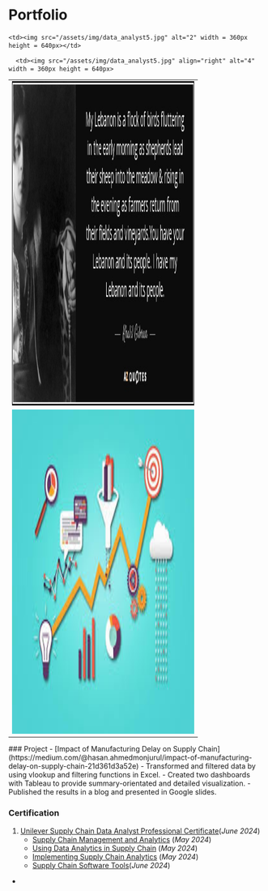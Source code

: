 # Portfolio
<table>
  <tr>
    <td> <img src="lebanon.jpg"  alt="1" width = 360px height = 640px ></td>

    <td><img src="/assets/img/data_analyst5.jpg" alt="2" width = 360px height = 640px></td>
   </tr> 
   <tr>
      <td><img src="/assets/img/data_analyst5.jpg" alt="3" width = 360px height = 640px></td>

      <td><img src="/assets/img/data_analyst5.jpg" align="right" alt="4" width = 360px height = 640px>
  </td>
  </tr>
</table>
### Project
- [Impact of Manufacturing Delay on Supply Chain](https://medium.com/@hasan.ahmedmonjurul/impact-of-manufacturing-delay-on-supply-chain-21d361d3a52e)
    - Transformed and filtered data by using vlookup and filtering functions in Excel.
    - Created two dashboards with Tableau to provide summary-orientated and detailed visualization.
    - Published the results in a blog and presented in Google slides.


### Certification
1. [Unilever Supply Chain Data Analyst Professional Certificate](/assets/img/P1.pdf)(_June 2024_) 
   * [Supply Chain Management and Analytics](/assets/img/C1.pdf) (_May 2024_)
   * [Using Data Analytics in Supply Chain](/assets/img/C1.pdf) (_May 2024_)
   * [Implementing Supply Chain Analytics](/assets/img/C3.pdf) (_May 2024_)
   * [Supply Chain Software Tools](/assets/img/C4.pdf)(_June 2024_)
     

- 
